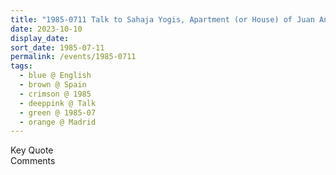 ```yaml
---
title: "1985-0711 Talk to Sahaja Yogis, Apartment (or House) of Juan Antonio Delgado, Madrid, Spain"
date: 2023-10-10
display_date: 
sort_date: 1985-07-11
permalink: /events/1985-0711
tags:
  - blue @ English
  - brown @ Spain
  - crimson @ 1985
  - deeppink @ Talk
  - green @ 1985-07
  - orange @ Madrid
---
```


<wave-list>
  <list-title color="green" width="75">Key Quote</list-title>
  <list-item color="BlanchedAlmond"  width="200"></list-item>
  <list-item color="Lavender"></list-item>
  <list-item color="BlanchedAlmond"></list-item>
</wave-list>

<br>

<wave-list>
  <list-title color="green" width="75">Comments</list-title>
  <list-item color="BlanchedAlmond"  width="200"></list-item>
  <list-item color="Lavender"></list-item>
  <list-item color="BlanchedAlmond"></list-item>
</wave-list>